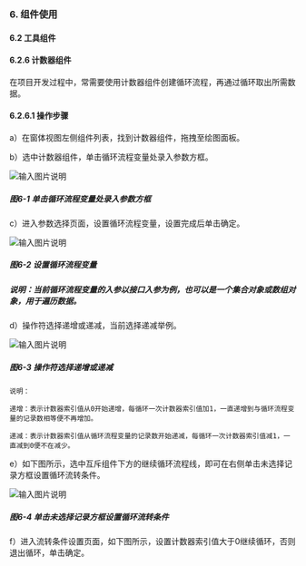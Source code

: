 ### 6. 组件使用

#### 6.2 工具组件

#### 6.2.6 计数器组件

在项目开发过程中，常需要使用计数器组件创建循环流程，再通过循环取出所需数据。

#### 6.2.6.1 操作步骤

a）在窗体视图左侧组件列表，找到计数器组件，拖拽至绘图面板。

b）选中计数器组件，单击循环流程变量处录入参数方框。

![输入图片说明](../../../../images/SoFlu%EF%BC%88%E5%90%8E%E7%AB%AF%EF%BC%89%E5%BC%80%E5%8F%91%E5%B9%B3%E5%8F%B0/1.%20%E6%9C%80%E6%96%B0%E7%89%88%E6%9C%AC%20-%20%E6%9B%B4%E6%96%B0%E6%97%A5%E6%9C%9F%20-%202022.10.08/6.%20%E7%BB%84%E4%BB%B6%E4%BD%BF%E7%94%A8/2.%20%E5%B7%A5%E5%85%B7%E7%BB%84%E4%BB%B6/6-1.png)

##### 图6-1 单击循环流程变量处录入参数方框

c）进入参数选择页面，设置循环流程变量，设置完成后单击确定。

![输入图片说明](../../../../images/SoFlu%EF%BC%88%E5%90%8E%E7%AB%AF%EF%BC%89%E5%BC%80%E5%8F%91%E5%B9%B3%E5%8F%B0/1.%20%E6%9C%80%E6%96%B0%E7%89%88%E6%9C%AC%20-%20%E6%9B%B4%E6%96%B0%E6%97%A5%E6%9C%9F%20-%202022.10.08/6.%20%E7%BB%84%E4%BB%B6%E4%BD%BF%E7%94%A8/2.%20%E5%B7%A5%E5%85%B7%E7%BB%84%E4%BB%B6/6-2.png)

##### 图6-2 设置循环流程变量

##### 说明：当前循环流程变量的入参以接口入参为例，也可以是一个集合对象或数组对象，用于遍历数据。

d）操作符选择递增或递减，当前选择递减举例。

![输入图片说明](../../../../images/SoFlu%EF%BC%88%E5%90%8E%E7%AB%AF%EF%BC%89%E5%BC%80%E5%8F%91%E5%B9%B3%E5%8F%B0/1.%20%E6%9C%80%E6%96%B0%E7%89%88%E6%9C%AC%20-%20%E6%9B%B4%E6%96%B0%E6%97%A5%E6%9C%9F%20-%202022.10.08/6.%20%E7%BB%84%E4%BB%B6%E4%BD%BF%E7%94%A8/2.%20%E5%B7%A5%E5%85%B7%E7%BB%84%E4%BB%B6/6-3.png)

##### 图6-3 操作符选择递增或递减

```
说明：

递增：表示计数器索引值从0开始递增，每循环一次计数器索引值加1，一直递增到与循环流程变量的记录数相等便不再增加。

递减：表示计数器索引值从循环流程变量的记录数开始递减，每循环一次计数器索引值减1，一直减到0便不在减少。
```

e）如下图所示，选中互斥组件下方的继续循环流程线，即可在右侧单击未选择记录方框设置循环流转条件。

![输入图片说明](../../../../images/SoFlu%EF%BC%88%E5%90%8E%E7%AB%AF%EF%BC%89%E5%BC%80%E5%8F%91%E5%B9%B3%E5%8F%B0/1.%20%E6%9C%80%E6%96%B0%E7%89%88%E6%9C%AC%20-%20%E6%9B%B4%E6%96%B0%E6%97%A5%E6%9C%9F%20-%202022.10.08/6.%20%E7%BB%84%E4%BB%B6%E4%BD%BF%E7%94%A8/2.%20%E5%B7%A5%E5%85%B7%E7%BB%84%E4%BB%B6/6-4.png)

##### 图6-4 单击未选择记录方框设置循环流转条件

f）进入流转条件设置页面，如下图所示，设置计数器索引值大于0继续循环，否则退出循环，单击确定。
